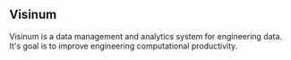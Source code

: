 ## Visinum
Visinum is a data management and analytics system for engineering data. It's goal is to improve engineering computational productivity.